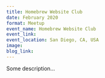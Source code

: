 ```yaml
---
title: Homebrew Website Club
date: February 2020
format: Meetup
event_name: Homebrew Website Club
event_link: 
event_location: San Diego, CA, USA
image: 
blog_link:  
---
```

Some description...